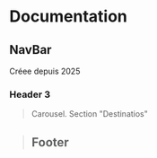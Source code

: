 Documentation
====================

NavBar
---------------------

Créee depuis 2025
### Header 3

> Carousel.
> Section "Destinatios"

> ## Footer
